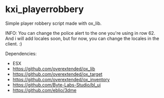 # kxi_playerrobbery
Simple player robbery script made with ox_lib.

INFO:
You can change the police alert to the one you're using in row 62. And i will add locales soon, but for now, you can change the locales in the client. :)

Dependencies:
- ESX
- https://github.com/overextended/ox_lib
- https://github.com/overextended/ox_target
- https://github.com/overextended/ox_inventory
- https://github.com/Byte-Labs-Studio/bl_ui
- https://github.com/eblio/3dme
